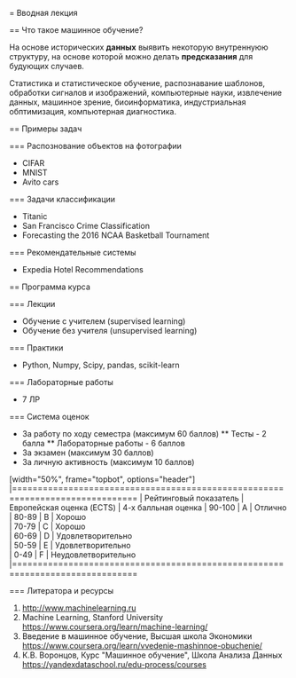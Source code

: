 = Вводная лекция

== Что такое машинное обучение?

На основе исторических __данных__ выявить некоторую внутреннуюю структуру, на основе которой можно делать __предсказания__ для будующих случаев.

Статистика и статистическое обучение, распознавание шаблонов, обработки сигналов и изображений, компьютерные науки, извлечение данных, машинное зрение, биоинформатика, индустриальная обптимизация, компьютерная диагностика.

== Примеры задач

=== Распознование объектов на фотографии
  * CIFAR
  * MNIST
  * Avito cars

=== Задачи классификации
 * Titanic
 * San Francisco Crime Classification
 * Forecasting the 2016 NCAA Basketball Tournament

=== Рекомендательные системы
 * Expedia Hotel Recommendations


== Программа курса

=== Лекции
 * Обучение с учителем (supervised learning)
 * Обучение без учителя (unsupervised learning)

=== Практики
 * Python, Numpy, Scipy, pandas, scikit-learn

=== Лабораторные работы
  * 7 ЛР

=== Система оценок

 * За работу по ходу семестра (максимум 60 баллов)
 ** Тесты - 2 балла
 ** Лабораторные работы - 6 баллов
 * За экзамен (максимум 30 баллов)
 * За личную активность (максимум 10 баллов)

[width="50%", frame="topbot", options="header"] 
|==============================================================================
| Рейтинговый показатель |   Европейская оценка (ECTS)  | 4-х балльная оценка 
|  90-100                |            A                 | Отлично             
|  80-89                 |            B                 | Хорошо              
|  70-79                 |            C                 | Хорошо              
|  60-69                 |            D                 | Удовлетворительно   
|  50-59                 |            E                 | Удовлетворительно   
|  0-49                  |            F                 | Неудовлетворительно 
|==============================================================================

=== Литератора и ресурсы

 1. http://www.machinelearning.ru
 2. Machine Learning, Stanford University https://www.coursera.org/learn/machine-learning/
 3. Введение в машинное обучение, Высшая школа Экономики https://www.coursera.org/learn/vvedenie-mashinnoe-obuchenie/
 4. К.В. Воронцов, Курс "Машинное обучение", Школа Анализа Данных https://yandexdataschool.ru/edu-process/courses